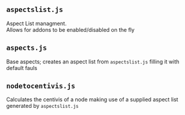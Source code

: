 ## `aspectslist.js`
Aspect List managment.  
Allows for addons to be enabled/disabled on the fly  
  
  
## `aspects.js`
Base aspects; creates an aspect list from `aspectslist.js` filling it with default fauls

## `nodetocentivis.js`
Calculates the centivis of a node making use of a supplied aspect list generated by `aspectslist.js`
